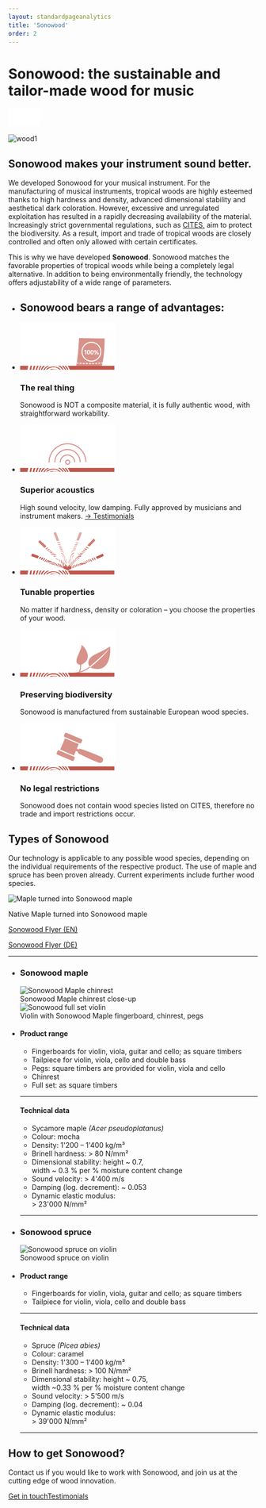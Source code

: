 ```yaml
---
layout: standardpageanalytics
title: 'Sonowood'
order: 2
---
```


<div class="full-width-kenburns">
    <div class="wrap-bg-image">
        <h1>Sonowood: the sustainable and tailor-made wood for music</h1>
        <p class="arrow-down"><img src="/assets/images/arrow-d-white.svg"/></p>
    </div>
    <img srcset="/assets/images/sonowood_cover_2x.jpg"
         src="/assets/images/sonowood_cover.jpg" alt="wood1">
</div>
<div class="full-width">
    <div class="wrap">
        <h2>Sonowood makes your instrument sound better.</h2>
        <p>
        We developed Sonowood for your musical instrument. For the manufacturing of musical instruments, tropical woods are highly esteemed thanks to high hardness and density, advanced dimensional stability and aesthetical dark coloration. However, excessive and unregulated exploitation has resulted in a rapidly decreasing availability of the material. Increasingly strict governmental regulations, such as <a href="https://www.cites.org/eng/disc/species.php" target="blank">CITES,</a> aim to protect the biodiversity. As a result, import and trade of tropical woods are closely controlled and often only allowed with certain certificates.
        </p>
        <p>
        This is why we have developed <strong>Sonowood</strong>. Sonowood matches the favorable properties of tropical woods while being a completely legal alternative. In addition to being environmentally friendly, the technology offers adjustability of a wide range of parameters.</p>
    </div>
</div>
<div class="full-width-grey">
    <div class="wrap-grid-3">
        <ul>
            <li>
            <h2>
            Sonowood bears a range of advantages:
            </h2>
            </li>
            <li>
                <img src="/assets/logo/100.svg" alt="icon 100% wood">
                <h3>The real thing</h3>
                <p>Sonowood is NOT a composite material, it is fully authentic wood, with straightforward workability.</p>
            </li>
            <li>
                <img src="/assets/logo/sound.svg" alt="icon acoustics">
                <h3>Superior acoustics</h3>
                <p>High sound velocity, low damping. Fully approved by musicians and instrument makers. <a href="/Testimonials">&rarr; Testimonials</a></p>
            </li>
            <li>
                <img src="/assets/logo/customizable.svg" alt="icon customizable">
                <h3>Tunable properties</h3>
                <p>No matter if hardness, density or coloration – you choose the properties of your wood.</p>
            </li>
            <li>
                <img src="/assets/logo/biodiverse.svg" alt="icon biodiversity">
                <h3>Preserving biodiversity</h3>
                <p>Sonowood is manufactured from sustainable European wood species.</p>
            </li>
            <li>
                <img src="/assets/logo/legal.svg" alt="icon no legal restrictions">
                <h3>No legal restrictions</h3>
                <p>Sonowood does not contain wood species listed on CITES, therefore no trade and import restrictions occur.</p>
            </li>
        </ul>
    </div>
</div>
<div class="full-width">
    <div class="wrap-grid-2">
        <h2>Types of Sonowood</h2>
        <p>Our technology is applicable to any possible wood species, depending on the individual requirements of the respective product. The use of maple and spruce has been proven already. Current experiments include further wood species.</p>
        <p><img  srcset="/assets/images/sonowood_maple-01_2x.jpg"
              src="/assets/images/sonowood_maple-01.jpg" alt="Maple turned into Sonowood maple"></p>
        <figcaption>Native Maple turned into Sonowood maple</figcaption>
        <p><a class="btn" href="/assets/docs/Flyer_Sonowood_A4-Trifold_EN_screen.pdf" target="blank">Sonowood Flyer (EN)</a></p>
        <p><a class="btn" href="/assets/docs/Flyer_Sonowood_A4-Trifold_DE_screen.pdf" target="blank">Sonowood Flyer (DE)</a></p>
        <hr>
        <ul>
            <li>
                  <h3>Sonowood maple</h3>
                  <img  srcset="/assets/images/sonowood_maple-03_2x.jpg"
                        src="/assets/images/sonowood_maple-03.jpg" alt="Sonowood Maple chinrest">
                  <figcaption>Sonowood Maple chinrest close-up</figcaption>
                  <img srcset="/assets/images/sonowood_maple-02_2x.jpg"
                        src="/assets/images/sonowood_maple-02.jpg" alt="Sonowood full set violin">
                  <figcaption>Violin with Sonowood Maple fingerboard, chinrest, pegs</figcaption>
              </li>
              <li>
                  <h4>Product range</h4>
                  <ul class="list-disc">
                    <li>Fingerboards for violin, viola, guitar and cello; as square timbers</li>
                    <li>Tailpiece for violin, viola, cello and double bass</li>
                    <li>Pegs: square timbers are provided for violin, viola and cello</li>
                    <li>Chinrest</li>
                    <li>Full set: as square timbers</li>
                  </ul>
                  <hr>
                  <h4>Technical data</h4>
                  <ul class="list-disc">
                    <li>Sycamore maple <i>(Acer pseudoplatanus)</i></li>
                    <li>Colour: mocha</li>
                    <li>Density: 1'200 – 1'400 kg/m³</li>
                    <li>Brinell hardness: > 80 N/mm²</li>
                    <li>Dimensional stability: height ~ 0.7,<br> width ~ 0.3 % per % moisture content change</li>
                    <li>Sound velocity: > 4'400 m/s</li>
                    <li>Damping (log. decrement): ~ 0.053</li>
                    <li>Dynamic elastic modulus:<br> > 23'000 N/mm²</li>
                  </ul>
                  <hr>
            </li>
            <li>  
                  <h3>Sonowood spruce</h3>
                  <img srcset="/assets/images/sonowood_spruce-02_2x.jpg"
                        src="/assets/images/sonowood_spruce-02.jpg" alt="Sonowood spruce on violin">
                  <figcaption>Sonowood spruce on violin</figcaption>
            </li>
            <li>
                <h4>Product range</h4>
                <ul class="list-disc">
                  <li>Fingerboards for violin, viola, guitar and cello; as square timbers</li>
                  <li>Tailpiece for violin, viola, cello and double bass</li>
                </ul>
                <hr>
                <h4>Technical data</h4>
                <ul class="list-disc">
                  <li>Spruce <i>(Picea abies)</i></li>
                  <li>Colour: caramel</li>
                  <li>Density: 1'300 – 1'400 kg/m³</li>
                  <li>Brinell hardness: > 100 N/mm²</li>
                  <li>Dimensional stability: height ~ 0.75,<br> width ~0.33 % per % moisture content change</li>
                  <li>Sound velocity: > 5'500 m/s</li>
                  <li>Damping (log. decrement): ~ 0.04</li>
                  <li>Dynamic elastic modulus:<br>> 39'000 N/mm²</li>
                </ul>
                <hr>
            </li>
          </ul>
      </div>
</div>
<div class="full-width-grey">
  <div class="wrap">          
      <h2>How to get Sonowood?</h2>
      <p>Contact us if you would like to work with Sonowood, and join us at the cutting edge of wood innovation.</p>
      <p><a class="btn-red" href="/Contact">Get in touch</a><a class="btn-red" href="/Testimonials">Testimonials</a></p>
    </div>
</div>
